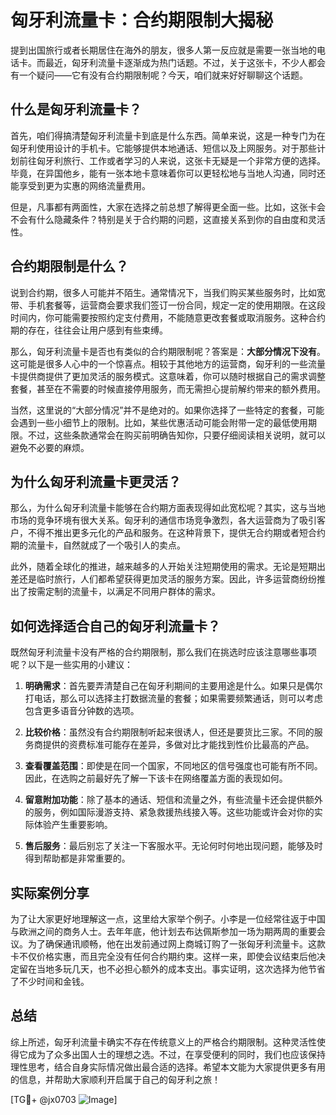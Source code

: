 # 匈牙利流量卡：合约期限制大揭秘

提到出国旅行或者长期居住在海外的朋友，很多人第一反应就是需要一张当地的电话卡。而最近，匈牙利流量卡逐渐成为热门话题。不过，关于这张卡，不少人都会有一个疑问——它有没有合约期限制呢？今天，咱们就来好好聊聊这个话题。

## 什么是匈牙利流量卡？

首先，咱们得搞清楚匈牙利流量卡到底是什么东西。简单来说，这是一种专门为在匈牙利使用设计的手机卡。它能够提供本地通话、短信以及上网服务。对于那些计划前往匈牙利旅行、工作或者学习的人来说，这张卡无疑是一个非常方便的选择。毕竟，在异国他乡，能有一张本地卡意味着你可以更轻松地与当地人沟通，同时还能享受到更为实惠的网络流量费用。

但是，凡事都有两面性，大家在选择之前总想了解得更全面一些。比如，这张卡会不会有什么隐藏条件？特别是关于合约期的问题，这直接关系到你的自由度和灵活性。

## 合约期限制是什么？

说到合约期，很多人可能并不陌生。通常情况下，当我们购买某些服务时，比如宽带、手机套餐等，运营商会要求我们签订一份合同，规定一定的使用期限。在这段时间内，你可能需要按照约定支付费用，不能随意更改套餐或取消服务。这种合约期的存在，往往会让用户感到有些束缚。

那么，匈牙利流量卡是否也有类似的合约期限制呢？答案是：**大部分情况下没有**。这可能是很多人心中的一个惊喜点。相较于其他地方的运营商，匈牙利的一些流量卡提供商提供了更加灵活的服务模式。这意味着，你可以随时根据自己的需求调整套餐，甚至在不需要的时候直接停用服务，而无需担心提前解约带来的额外费用。

当然，这里说的“大部分情况”并不是绝对的。如果你选择了一些特定的套餐，可能会遇到一些小细节上的限制。比如，某些优惠活动可能会附带一定的最低使用期限。不过，这些条款通常会在购买前明确告知你，只要仔细阅读相关说明，就可以避免不必要的麻烦。

## 为什么匈牙利流量卡更灵活？

那么，为什么匈牙利流量卡能够在合约期方面表现得如此宽松呢？其实，这与当地市场的竞争环境有很大关系。匈牙利的通信市场竞争激烈，各大运营商为了吸引客户，不得不推出更多元化的产品和服务。在这种背景下，提供无合约期或者短合约期的流量卡，自然就成了一个吸引人的卖点。

此外，随着全球化的推进，越来越多的人开始关注短期使用的需求。无论是短期出差还是临时旅行，人们都希望获得更加灵活的服务方案。因此，许多运营商纷纷推出了按需定制的流量卡，以满足不同用户群体的需求。

## 如何选择适合自己的匈牙利流量卡？

既然匈牙利流量卡没有严格的合约期限制，那么我们在挑选时应该注意哪些事项呢？以下是一些实用的小建议：

1. **明确需求**：首先要弄清楚自己在匈牙利期间的主要用途是什么。如果只是偶尔打电话，那么可以选择主打数据流量的套餐；如果需要频繁通话，则可以考虑包含更多语音分钟数的选项。
   
2. **比较价格**：虽然没有合约期限制听起来很诱人，但还是要货比三家。不同的服务商提供的资费标准可能存在差异，多做对比才能找到性价比最高的产品。

3. **查看覆盖范围**：即使是在同一个国家，不同地区的信号强度也可能有所不同。因此，在选购之前最好先了解一下该卡在网络覆盖方面的表现如何。

4. **留意附加功能**：除了基本的通话、短信和流量之外，有些流量卡还会提供额外的服务，例如国际漫游支持、紧急救援热线接入等。这些功能或许会对你的实际体验产生重要影响。

5. **售后服务**：最后别忘了关注一下客服水平。无论何时何地出现问题，能够及时得到帮助都是非常重要的。

## 实际案例分享

为了让大家更好地理解这一点，这里给大家举个例子。小李是一位经常往返于中国与欧洲之间的商务人士。去年年底，他计划去布达佩斯参加一场为期两周的重要会议。为了确保通讯顺畅，他在出发前通过网上商城订购了一张匈牙利流量卡。这款卡不仅价格实惠，而且完全没有任何合约期约束。这样一来，即使会议结束后他决定留在当地多玩几天，也不必担心额外的成本支出。事实证明，这次选择为他节省了不少时间和金钱。

## 总结

综上所述，匈牙利流量卡确实不存在传统意义上的严格合约期限制。这种灵活性使得它成为了众多出国人士的理想之选。不过，在享受便利的同时，我们也应该保持理性思考，结合自身实际情况做出最合适的选择。希望本文能为大家提供更多有用的信息，并帮助大家顺利开启属于自己的匈牙利之旅！

[TG💪+ @jx0703 ![Image](https://github.com/user-attachments/assets/dbca1d08-cadb-493c-b0ec-ad6f7a83f270)]